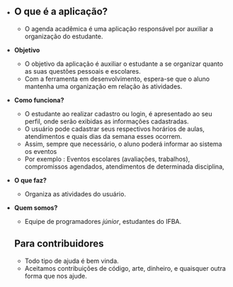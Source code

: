    - ## **O que é a aplicação?** ## 
     - O agenda acadêmica é uma aplicação responsável por auxiliar a organização do estudante.
- **Objetivo**
     - O objetivo da aplicação é auxiliar o estudante a se organizar quanto as suas questões pessoais e
      escolares.
     - Com a ferramenta em desenvolvimento, espera-se que o aluno mantenha uma organização em relação às 
       atividades.
- **Como funciona?** 
     - O estudante ao realizar cadastro ou login, é apresentado ao seu perfil, onde serão exibidas as 
      informações cadastradas.
     - O usuário pode cadastrar seus respectivos horários de aulas, atendimentos e quais dias da semana
      esses ocorrem. 
     - Assim, sempre que necessário, o aluno poderá informar ao sistema os eventos
     - Por exemplo : Eventos escolares (avaliações, trabalhos), compromissos agendados, atendimentos
      de determinada disciplina, 
- **O que faz?**
    - Organiza as atividades do usuário.
- **Quem somos?**
    - Equipe de programadores *júnior*, estudantes do IFBA.
    
  ## **Para contribuidores** ##
    - Todo tipo de ajuda é bem vinda.
    - Aceitamos contribuições de código, arte, dinheiro, e quaisquer outra forma que nos ajude. 
